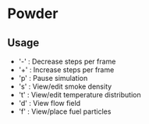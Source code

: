 # Powder

## Usage

* '-' : Decrease steps per frame
* '+' : Increase steps per frame
* 'p' : Pause simulation
* 's' : View/edit smoke density
* 't' : View/edit temperature distribution
* 'd' : View flow field
* 'f' : View/place fuel particles
